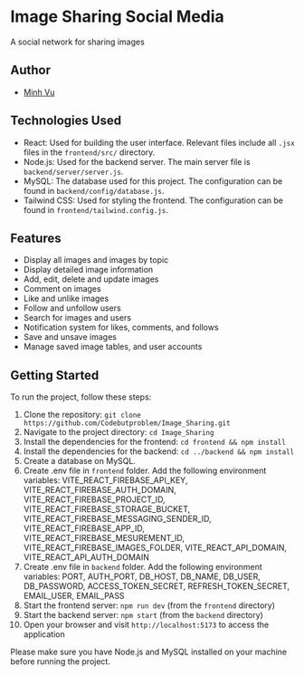 # Image Sharing Social Media

A social network for sharing images


## Author
- [Minh Vu](https://github.com/Codebutproblem)

## Technologies Used

- React: Used for building the user interface. Relevant files include all `.jsx` files in the `frontend/src/` directory.
- Node.js: Used for the backend server. The main server file is `backend/server/server.js`.
- MySQL: The database used for this project. The configuration can be found in `backend/config/database.js`.
- Tailwind CSS: Used for styling the frontend. The configuration can be found in `frontend/tailwind.config.js`.

## Features

- Display all images and images by topic
- Display detailed image information
- Add, edit, delete and update images
- Comment on images
- Like and unlike images
- Follow and unfollow users
- Search for images and users
- Notification system for likes, comments, and follows
- Save and unsave images
- Manage saved image tables, and user accounts

## Getting Started

To run the project, follow these steps:

1. Clone the repository: `git clone https://github.com/Codebutproblem/Image_Sharing.git`
2. Navigate to the project directory: `cd Image_Sharing`
3. Install the dependencies for the frontend: `cd frontend && npm install`
4. Install the dependencies for the backend: `cd ../backend && npm install`
5. Create a database on MySQL.
6. Create .env file in `frontend` folder. Add the following environment variables: VITE_REACT_FIREBASE_API_KEY, VITE_REACT_FIREBASE_AUTH_DOMAIN, VITE_REACT_FIREBASE_PROJECT_ID, VITE_REACT_FIREBASE_STORAGE_BUCKET, VITE_REACT_FIREBASE_MESSAGING_SENDER_ID, VITE_REACT_FIREBASE_APP_ID, VITE_REACT_FIREBASE_MESUREMENT_ID, VITE_REACT_FIREBASE_IMAGES_FOLDER, VITE_REACT_API_DOMAIN, VITE_REACT_API_AUTH_DOMAIN
7. Create .env file in `backend` folder. Add the following environment variables: PORT, AUTH_PORT, DB_HOST, DB_NAME, DB_USER, DB_PASSWORD, ACCESS_TOKEN_SECRET, REFRESH_TOKEN_SECRET, EMAIL_USER, EMAIL_PASS
8. Start the frontend server: `npm run dev` (from the `frontend` directory)
9. Start the backend server: `npm start` (from the `backend` directory)
10. Open your browser and visit `http://localhost:5173` to access the application

Please make sure you have Node.js and MySQL installed on your machine before running the project.

